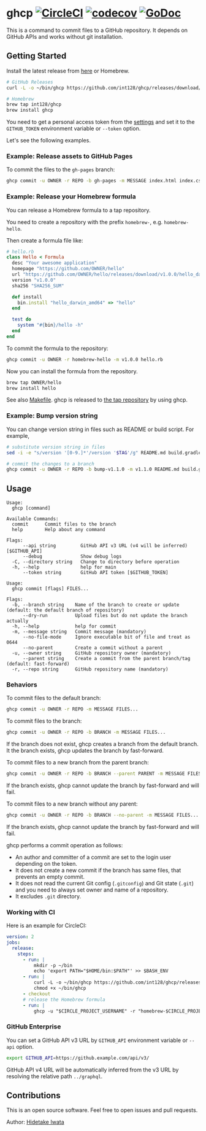 # ghcp [![CircleCI](https://circleci.com/gh/int128/ghcp.svg?style=shield)](https://circleci.com/gh/int128/ghcp) [![codecov](https://codecov.io/gh/int128/ghcp/branch/master/graph/badge.svg)](https://codecov.io/gh/int128/ghcp) [![GoDoc](https://godoc.org/github.com/int128/ghcp?status.svg)](https://godoc.org/github.com/int128/ghcp)

This is a command to commit files to a GitHub repository.
It depends on GitHub APIs and works without git installation.


## Getting Started

Install the latest release from [here](https://github.com/int128/ghcp/releases) or Homebrew.

```sh
# GitHub Releases
curl -L -o ~/bin/ghcp https://github.com/int128/ghcp/releases/download/v1.3.0/ghcp_linux_amd64

# Homebrew
brew tap int128/ghcp
brew install ghcp
```

You need to get a personal access token from the [settings](https://github.com/settings/tokens) and set it to the `GITHUB_TOKEN` environment variable or `--token` option.

Let's see the following examples.


### Example: Release assets to GitHub Pages

To commit the files to the `gh-pages` branch:

```sh
ghcp commit -u OWNER -r REPO -b gh-pages -m MESSAGE index.html index.css
```


### Example: Release your Homebrew formula

You can release a Homebrew formula to a tap repository.

You need to create a repository with the prefix `homebrew-`, e.g. `homebrew-hello`.

Then create a formula file like:

```rb
# hello.rb
class Hello < Formula
  desc "Your awesome application"
  homepage "https://github.com/OWNER/hello"
  url "https://github.com/OWNER/hello/releases/download/v1.0.0/hello_darwin_amd64"
  version "v1.0.0"
  sha256 "SHA256_SUM"

  def install
    bin.install "hello_darwin_amd64" => "hello"
  end

  test do
    system "#{bin}/hello -h"
  end
end
```

To commit the formula to the repository:

```sh
ghcp commit -u OWNER -r homebrew-hello -m v1.0.0 hello.rb
```

Now you can install the formula from the repository.

```sh
brew tap OWNER/hello
brew install hello
```

See also [Makefile](Makefile).
ghcp is released to [the tap repository](https://github.com/int128/homebrew-ghcp) by using ghcp.


### Example: Bump version string

You can change version string in files such as README or build script.
For example,

```sh
# substitute version string in files
sed -i -e "s/version '[0-9.]*'/version '$TAG'/g" README.md build.gradle

# commit the changes to a branch
ghcp commit -u OWNER -r REPO -b bump-v1.1.0 -m v1.1.0 README.md build.gradle
```


## Usage

```
Usage:
  ghcp [command]

Available Commands:
  commit      Commit files to the branch
  help        Help about any command

Flags:
      --api string         GitHub API v3 URL (v4 will be inferred) [$GITHUB_API]
      --debug              Show debug logs
  -C, --directory string   Change to directory before operation
  -h, --help               help for main
      --token string       GitHub API token [$GITHUB_TOKEN]
```

```
Usage:
  ghcp commit [flags] FILES...

Flags:
  -b, --branch string    Name of the branch to create or update (default: the default branch of repository)
      --dry-run          Upload files but do not update the branch actually
  -h, --help             help for commit
  -m, --message string   Commit message (mandatory)
      --no-file-mode     Ignore executable bit of file and treat as 0644
      --no-parent        Create a commit without a parent
  -u, --owner string     GitHub repository owner (mandatory)
      --parent string    Create a commit from the parent branch/tag (default: fast-forward)
  -r, --repo string      GitHub repository name (mandatory)
```


### Behaviors

To commit files to the default branch:

```sh
ghcp commit -u OWNER -r REPO -m MESSAGE FILES...
```

To commit files to the branch:

```sh
ghcp commit -u OWNER -r REPO -b BRANCH -m MESSAGE FILES...
```

If the branch does not exist, ghcp creates a branch from the default branch.
It the branch exists, ghcp updates the branch by fast-forward.

To commit files to a new branch from the parent branch:

```sh
ghcp commit -u OWNER -r REPO -b BRANCH --parent PARENT -m MESSAGE FILES...
```

If the branch exists, ghcp cannot update the branch by fast-forward and will fail.

To commit files to a new branch without any parent:

```sh
ghcp commit -u OWNER -r REPO -b BRANCH --no-parent -m MESSAGE FILES...
```

If the branch exists, ghcp cannot update the branch by fast-forward and will fail.

ghcp performs a commit operation as follows:

- An author and committer of a commit are set to the login user depending on the token.
- It does not create a new commit if the branch has same files, that prevents an empty commit.
- It does not read the current Git config (`.gitconfig`) and Git state (`.git`) and you need to always set owner and name of a repository.
- It excludes `.git` directory.


### Working with CI

Here is an example for CircleCI:

```yaml
version: 2
jobs:
  release:
    steps:
      - run: |
          mkdir -p ~/bin
          echo 'export PATH="$HOME/bin:$PATH"' >> $BASH_ENV
      - run: |
          curl -L -o ~/bin/ghcp https://github.com/int128/ghcp/releases/download/v1.3.0/ghcp_linux_amd64
          chmod +x ~/bin/ghcp
      - checkout
      # release the Homebrew formula
      - run: |
          ghcp -u "$CIRCLE_PROJECT_USERNAME" -r "homebrew-$CIRCLE_PROJECT_REPONAME" -m "$CIRCLE_TAG" hello.rb
```

### GitHub Enterprise

You can set a GitHub API v3 URL by `GITHUB_API` environment variable or `--api` option.

```sh
export GITHUB_API=https://github.example.com/api/v3/
```

GitHub API v4 URL will be automatically inferred from the v3 URL by resolving the relative path `../graphql`.


## Contributions

This is an open source software.
Feel free to open issues and pull requests.

Author: [Hidetake Iwata](https://github.com/int128)
